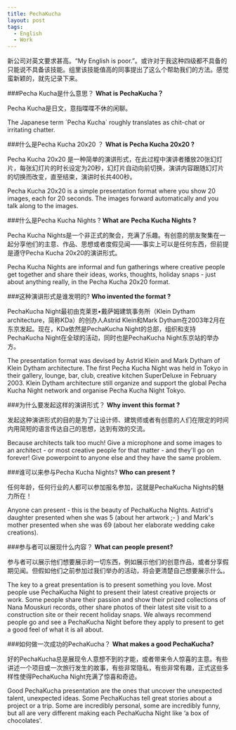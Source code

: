 ```yaml
---
title: PechaKucha
layout: post
tags:
  - English
  - Work
---
```


新公司对英文要求甚高。“My English is poor.”。或许对于我这种四级都不具备的只能说不具备该技能。组里该技能值高的同事提出了这么个帮助我们的方法。感觉蛮新颖的，就先记录下来。

<!--more-->

###Pecha Kucha是什么意思？
   **What is PechaKucha？**

   Pecha Kucha是日文，意指喋喋不休的闲聊。

   The Japanese term ´Pecha Kucha´ roughly translates as chit-chat or irritating chatter.

###什么是Pecha Kucha 20x20 ？
   **What is Pecha Kucha 20x20 ?**

   Pecha Kucha 20x20 是一种简单的演讲形式，在此过程中演讲者播放20张幻灯片，每张幻灯片的时长设定为20秒，幻灯片自动向前切换，演讲内容跟随幻灯片的切换而改变，直至结束，演讲时长共400秒。

   Pecha Kucha 20x20 is a simple presentation format where you show 20 images, each for 20 seconds. The images forward automatically and you talk along to the images.

###什么是Pecha Kucha Nights ?
   **What are Pecha Kucha Nights ?**

   Pecha Kucha Nights是一个非正式的聚会，充满了乐趣。有创意的朋友聚集在一起分享他们的主意、作品、思想或者度假见闻——事实上可以是任何东西，但前提是遵守Pecha Kucha 20x20的演讲形式。

   Pecha Kucha Nights are informal and fun gatherings where creative people get together and share their ideas, works, thoughts, holiday snaps - just about anything really, in the Pecha Kucha 20x20 format.

###这种演讲形式是谁发明的?
   **Who invented the format ?**

   PechaKucha Night最初由克莱恩•戴萨姆建筑事务所（Klein Dytham architecture，简称KDa）的创办人Astrid Klein和Mark Dytham在2003年2月在东京发起。现在，KDa依然是PechaKucha Night的总部，组织和支持PechaKucha Night在全球的活动，同时也是PechaKucha Night东京站的举办方。

   The presentation format was devised by Astrid Klein and Mark Dytham of Klein Dytham architecture. The first Pecha Kucha Night was held in Tokyo in their gallery, lounge, bar, club, creative kitchen SuperDeluxe in February 2003. Klein Dytham architecture still organize and support the global Pecha Kucha Night network and organise Pecha Kucha Night Tokyo.

###为什么要发起这样的演讲形式？
   **Why invent this format ?**

   发起这种演讲形式的目的是为了让设计师、建筑师或者有创意的人们在限定的时间内用简短的语言传达自己的思想，达到有效的交流。

   Because architects talk too much! Give a microphone and some images to an architect - or most creative people for that matter - and they'll go on forever! Give powerpoint to anyone else and they have the same problem.

###谁可以来参与Pecha Kucha Nights?
   **Who can present ?**

   任何年龄，任何行业的人都可以参加报名参加，这就是PechaKucha Nights的魅力所在！

   Anyone can present - this is the beauty of PechaKucha Nights. Astrid's daughter presented when she was 5 (about her artwork ;- ) and Mark's mother presented when she was 69 (about her elaborate wedding cake creations).

###参与者可以展现什么内容？
   **What can people present?**

   参与者可以展示他们想要展示的一切东西，例如展示他们的创意作品，或者分享假期见闻。但假如他们之前参加过我们举办的活动，将会更清楚自己想要展示什么。

   The key to a great presentation is to present something you love. Most people use PechaKucha Night to present their latest creative projects or work. Some people share their passion and show their prized collections of Nana Mouskuri records, other share photos of their latest site visit to a construction site or their recent holiday snaps. We always recommend people go and see a PechaKucha Night before they apply to present to get a good feel of what it is all about.

###如何做一次成功的PechaKucha？
   **What makes a good PechaKucha?**

   好的PechaKucha总是展现令人意想不到的才能，或者带来令人惊喜的主意。有些讲述一个项目或一次旅行发生的故事，有些非常隐私，有些非常有趣，正式这些多样性使得PechaKucha Night充满了惊喜和奇迹。
   
   Good PechaKucha presentation are the ones that uncover the unexpected talent, unexpected ideas. Some PechaKuchas tell great stories about a project or a trip. Some are incredibly personal, some are incredibly funny, but all are very different making each PechaKucha Night like ‘a box of chocolates'.